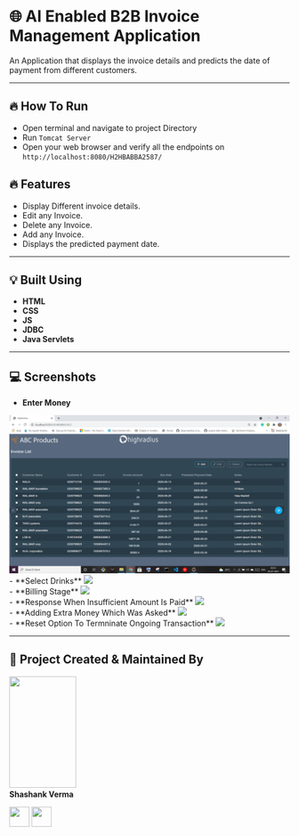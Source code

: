 # 🌐 AI Enabled B2B Invoice Management Application

An Application that displays the invoice details and predicts the date of payment from different customers.

---

## :fire: How To Run

- Open terminal and navigate to project Directory
- Run `Tomcat Server`
- Open your web browser and verify all the endpoints on `http://localhost:8080/H2HBABBA2587/`


## :fire: Features

- Display Different invoice details.
- Edit any Invoice.
- Delete any Invoice.
- Add any Invoice.
- Displays the predicted payment date.

---

## :bulb: Built Using

- **HTML**
- **CSS**
- **JS**
- **JDBC**
- **Java Servlets**

---

## :computer: Screenshots
- **Enter Money**
<img src="readmeImages/homepage.png"/>
<br>
- **Select Drinks**
<img src="readmeImages/2.jpeg"/>
<br>
- **Billing Stage**
<img src="images/3.jpeg"/>
<br>
- **Response When Insufficient Amount Is Paid**
<img src="images/4.jpeg"/>
<br>
 - **Adding Extra Money Which Was Asked**
<img src="images/5.jpeg"/>
<br>
- **Reset Option To Termninate Ongoing Transaction**
<img src="images/6.jpeg"/>

---

## :man: Project Created & Maintained By

<img src = "images/shashank.jpeg"  height="200" width="120" alt=""> <br>**Shashank Verma**
<p>
<a href = "https://github.com/Shashank1816"><img src = "http://www.iconninja.com/files/241/825/211/round-collaboration-social-github-code-circle-network-icon.svg" width="36" height = "36"/></a>
<a href = "https://www.linkedin.com/in/shashank-verma-5a671316b/">
<img src = "http://www.iconninja.com/files/863/607/751/network-linkedin-social-connection-circular-circle-media-icon.svg" width="36" height="36"/>
</a>
</p>
